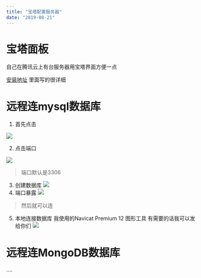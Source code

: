 ```yaml
---
title: "宝塔配置服务器"
date: "2019-08-21"
---
```

# 宝塔面板
自己在腾讯云上有台服务器用宝塔界面方便一点

[安装地址](https://www.bt.cn/bbs/thread-19376-1-1.html) 
里面写的很详细
# 远程连mysql数据库
> 
1. 首先点击

  ![](https://user-gold-cdn.xitu.io/2019/8/21/16cb228000cfe3d8?w=1169&h=876&f=png&s=107641)

2. 点击端口

 ![](https://user-gold-cdn.xitu.io/2019/8/21/16cb2ee866bfb0bf?w=817&h=740&f=png&s=40772)
> 端口默认是3306 
3. 创建数据库
![](https://user-gold-cdn.xitu.io/2019/8/21/16cb32f506c755d6?w=1399&h=743&f=png&s=96191)
4. 端口暴露
![](https://user-gold-cdn.xitu.io/2019/8/21/16cb369e26cecc88?w=1460&h=454&f=png&s=68906)
> 然后就可以连
5. 本地连接数据库
我使用的Navicat Premium 12 图形工具 有需要的话我可以发给你们
![](https://user-gold-cdn.xitu.io/2019/8/21/16cb3790a5854cb2?w=1158&h=842&f=jpeg&s=371613)

# 远程连MongoDB数据库
....

